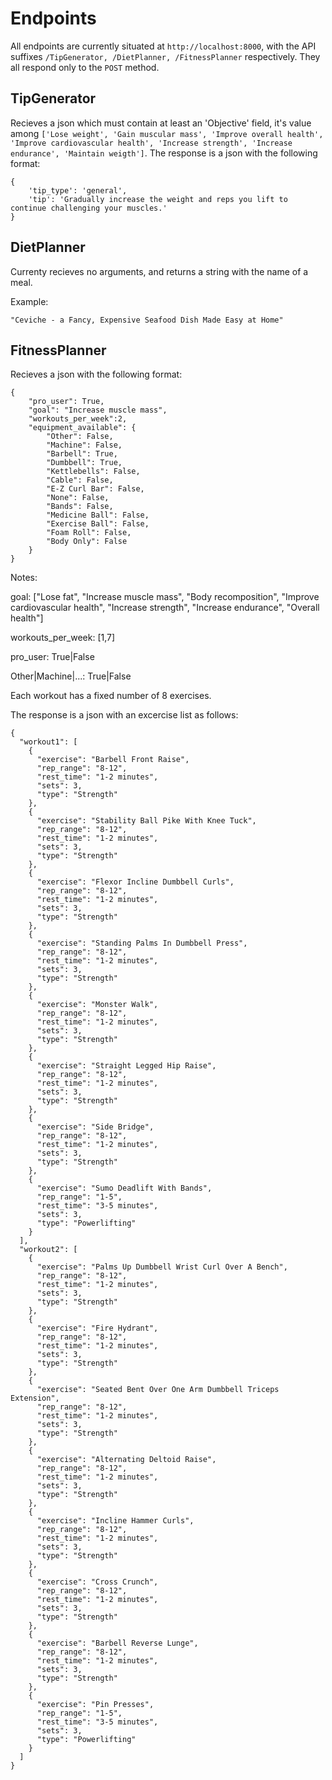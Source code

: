 # Endpoints
All endpoints are currently situated at ```http://localhost:8000```, with the API suffixes ```/TipGenerator, /DietPlanner, /FitnessPlanner``` respectively. They all respond only to the ```POST``` method.
## TipGenerator
Recieves a json which must contain at least an 'Objective' field, it's value among ```['Lose weight', 'Gain muscular mass', 'Improve overall health', 'Improve cardiovascular health', 'Increase strength', 'Increase endurance', 'Maintain weigth']```. The response is a json with the following format:
```
{
    'tip_type': 'general', 
    'tip': 'Gradually increase the weight and reps you lift to continue challenging your muscles.'
}
```
## DietPlanner
Currenty recieves no arguments, and returns a string with the name of a meal.

Example:
```
"Ceviche - a Fancy, Expensive Seafood Dish Made Easy at Home"
```
## FitnessPlanner
Recieves a json with the following format:
```
{
    "pro_user": True,
    "goal": "Increase muscle mass",
    "workouts_per_week":2,
    "equipment_available": {
        "Other": False,
        "Machine": False,
        "Barbell": True,
        "Dumbbell": True,
        "Kettlebells": False,
        "Cable": False,
        "E-Z Curl Bar": False,
        "None": False,
        "Bands": False,
        "Medicine Ball": False,
        "Exercise Ball": False,
        "Foam Roll": False,
        "Body Only": False
    }
}
```
Notes: 

goal: ["Lose fat", "Increase muscle mass", "Body recomposition", "Improve cardiovascular health", "Increase strength",  "Increase endurance", "Overall health"]

workouts_per_week: [1,7]

pro_user: True|False

Other|Machine|...: True|False

Each workout has a fixed number of 8 exercises.

The response is a json with an excercise list as follows:
```
{
  "workout1": [
    {
      "exercise": "Barbell Front Raise",
      "rep_range": "8-12",
      "rest_time": "1-2 minutes",
      "sets": 3,
      "type": "Strength"
    },
    {
      "exercise": "Stability Ball Pike With Knee Tuck",
      "rep_range": "8-12",
      "rest_time": "1-2 minutes",
      "sets": 3,
      "type": "Strength"
    },
    {
      "exercise": "Flexor Incline Dumbbell Curls",
      "rep_range": "8-12",
      "rest_time": "1-2 minutes",
      "sets": 3,
      "type": "Strength"
    },
    {
      "exercise": "Standing Palms In Dumbbell Press",
      "rep_range": "8-12",
      "rest_time": "1-2 minutes",
      "sets": 3,
      "type": "Strength"
    },
    {
      "exercise": "Monster Walk",
      "rep_range": "8-12",
      "rest_time": "1-2 minutes",
      "sets": 3,
      "type": "Strength"
    },
    {
      "exercise": "Straight Legged Hip Raise",
      "rep_range": "8-12",
      "rest_time": "1-2 minutes",
      "sets": 3,
      "type": "Strength"
    },
    {
      "exercise": "Side Bridge",
      "rep_range": "8-12",
      "rest_time": "1-2 minutes",
      "sets": 3,
      "type": "Strength"
    },
    {
      "exercise": "Sumo Deadlift With Bands",
      "rep_range": "1-5",
      "rest_time": "3-5 minutes",
      "sets": 3,
      "type": "Powerlifting"
    }
  ],
  "workout2": [
    {
      "exercise": "Palms Up Dumbbell Wrist Curl Over A Bench",
      "rep_range": "8-12",
      "rest_time": "1-2 minutes",
      "sets": 3,
      "type": "Strength"
    },
    {
      "exercise": "Fire Hydrant",
      "rep_range": "8-12",
      "rest_time": "1-2 minutes",
      "sets": 3,
      "type": "Strength"
    },
    {
      "exercise": "Seated Bent Over One Arm Dumbbell Triceps Extension",
      "rep_range": "8-12",
      "rest_time": "1-2 minutes",
      "sets": 3,
      "type": "Strength"
    },
    {
      "exercise": "Alternating Deltoid Raise",
      "rep_range": "8-12",
      "rest_time": "1-2 minutes",
      "sets": 3,
      "type": "Strength"
    },
    {
      "exercise": "Incline Hammer Curls",
      "rep_range": "8-12",
      "rest_time": "1-2 minutes",
      "sets": 3,
      "type": "Strength"
    },
    {
      "exercise": "Cross Crunch",
      "rep_range": "8-12",
      "rest_time": "1-2 minutes",
      "sets": 3,
      "type": "Strength"
    },
    {
      "exercise": "Barbell Reverse Lunge",
      "rep_range": "8-12",
      "rest_time": "1-2 minutes",
      "sets": 3,
      "type": "Strength"
    },
    {
      "exercise": "Pin Presses",
      "rep_range": "1-5",
      "rest_time": "3-5 minutes",
      "sets": 3,
      "type": "Powerlifting"
    }
  ]
}
```
